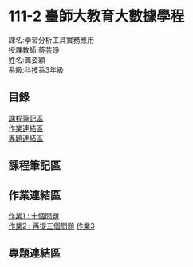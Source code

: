 # 111-2 臺師大教育大數據學程  
課名:學習分析工具實務應用  
授課教師:蔡芸琤  
姓名:龔姿穎  
系級:科技系3年級  
## 目錄
[課程筆記區](https://github.com/Zing116/LAT-Repo./blob/main/README.md#%E8%AA%B2%E7%A8%8B%E7%AD%86%E8%A8%98%E5%8D%80)  
[作業連結區](https://github.com/Zing116/LAT-Repo./blob/main/README.md#%E4%BD%9C%E6%A5%AD%E9%80%A3%E7%B5%90%E5%8D%80)  
[專題連結區](https://github.com/Zing116/LAT-Repo./blob/main/README.md#%E5%B0%88%E9%A1%8C%E9%80%A3%E7%B5%90%E5%8D%80)
## 課程筆記區  
## 作業連結區  
[作業1 : 十個問題](https://github.com/Zing116/LAT/blob/main/W3/week3_HW.ipynb)  
[作業2 : 再提三個問題](https://github.com/Zing116/LAT/blob/main/W5/HW2.ipynb)
[作業3 ](https://github.com/Zing116/LAT/blob/main/W6/TextMining.ipynb)
## 專題連結區
